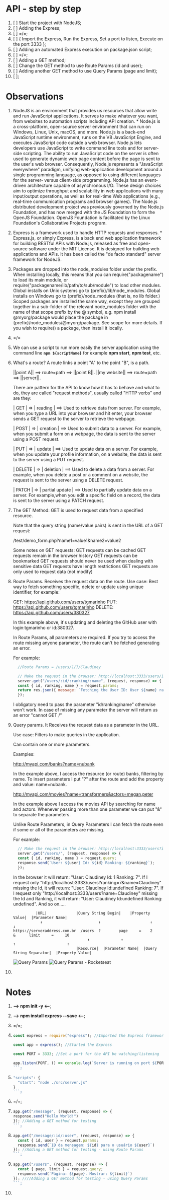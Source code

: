 # API - step by step
  01. [ ] Start the project with NodeJS;
  02. [ ] Adding the Express;
  03. [ ] =/=;
  04. [ ] {
          Import the Express,
          Run the Express,
          Set a port to listen,
          Execute on the port 3333
        };
  05. [ ] Adding an automated Express execution on package.json script;
  06. [ ] =/=;
  07. [ ] Adding a GET method;
  08. [ ] Change the GET method to use Route Params (id and user);
  09. [ ] Adding another GET method to use Query Params (page and limit);
  10. [ ];


# Observations
  01. NodeJS is an environment that provides us resources that allow write and run JavaScript applications. It serves to make whatever you want, from websites to automation scripts including API creation.
    * Node.js is a cross-platform, open-source server environment that can run on Windows, Linux, Unix, macOS, and more. Node.js is a back-end JavaScript runtime environment, runs on the V8 JavaScript Engine, and executes JavaScript code outside a web browser.
    Node.js lets developers use JavaScript to write command line tools and for server-side scripting. The ability to run JavaScript code on the server is often used to generate dynamic web page content before the page is sent to the user's web browser. Consequently, Node.js represents a "JavaScript everywhere" paradigm, unifying web-application development around a single programming language, as opposed to using different languages for the server- versus client-side programming.
    Node.js has an event-driven architecture capable of asynchronous I/O. These design choices aim to optimize throughput and scalability in web applications with many input/output operations, as well as for real-time Web applications (e.g., real-time communication programs and browser games).
    The Node.js distributed development project was previously governed by the Node.js Foundation, and has now merged with the JS Foundation to form the OpenJS Foundation. OpenJS Foundation is facilitated by the Linux Foundation's Collaborative Projects program.
  
  02. Express is a framework used to handle HTTP requests and responses.
    * Express.js, or simply Express, is a back end web application framework for building RESTful APIs with Node.js, released as free and open-source software under the MIT License. It is designed for building web applications and APIs. It has been called the "de facto standard" server framework for NodeJS.
  
  03. Packages are dropped into the node_modules folder under the prefix. When installing locally, this means that you can require("packagename") to load its main module, or require("packagename/lib/path/to/sub/module") to load other modules.
  Global installs on Unix systems go to {prefix}/lib/node_modules. Global installs on Windows go to {prefix}/node_modules (that is, no lib folder.)
  Scoped packages are installed the same way, except they are grouped together in a sub-folder of the relevant node_modules folder with the name of that scope prefix by the @ symbol, e.g. npm install @myorg/package would place the package in {prefix}/node_modules/@myorg/package. See scope for more details.
  If you wish to require() a package, then install it locally.

  04. =/=

  05. We can use a script to run more easily the server application using the command line **`npm ${scriptName}`** for example **npm start**, **npm test**, etc.

  06. What's a route? A route links a point "A" to the point "B", is a path.

        ||point A||  ==> route=path ==> ||point B||.
        ||my website|| ==> route=path ==> ||server||.

      There are pattern for the API to know how it has to behave and what to do, they are called "request methods", usually called "HTTP verbs" and are they:

        | GET    | => | reading | ==> Used to retrieve data from server. For example, when you type a URL into your browser and hit enter, your browser sends a GET request to the server to retrieve the webpage.

        | POST   | => | creation  | ==> Used to submit data to a server. For example, when you submit a form on a webpage, the data is sent to the server using a POST request.

        | PUT    | => | update  | ==> Used to update data on a server. For example, when you update your profile information, on a website, the data is sent to the server using a PUT request.

        | DELETE | => | deletion  | ==> Used to delete a data from a server. For example, when you delete a post or a comment on a website, the request is sent to the server using a DELETE request.

        | PATCH  | => | partial update  | ==> Used to partially update data on a server. For example,when you edit a specific field on a record, the data is sent to the server using a PATCH request.
  
  07. The GET Method:
      GET is used to request data from a specified resource.

      Note that the query string (name/value pairs) is sent in the URL of a GET request:

      /test/demo_form.php?name1=value1&name2=value2

      Some notes on GET requests:
      GET requests can be cached
      GET requests remain in the browser history
      GET requests can be bookmarked
      GET requests should never be used when dealing with sensitive data
      GET requests have length restrictions
      GET requests are only used to request data (not modify)

  08. Route Params.
      Receives the request data on the route.
      Use case: Best way to fetch something specific, delete or update using unique identifier, for example:

      GET: https://api.github.com/users/tgmarinho
      PUT: https://api.github.com/users/tgmarinho
      DELETE: https://api.github.com/users/380327

      In this example above, it's updating and deleting the GitHub user with login:tgmarinho or id:380327.

      In Route Params, all parameters are required. If you try to access the route missing anyone parameter, the route can't be fetched generating an error.

      For example:

      ```JavaScript
        //Route Params = /users/1/7/Claudiney

        // Make the request in the browser: http://localhost:3333/users/1/7/Claudiney
        server.get("/users/:id/:ranking/:name", (request, response) => {
        const { id, ranking, name } = request.params;
        return res.json({ message: `Fetching the User ID: User ${name} ranking ${ranking} id ${id}`});
        });
        ```
        I obligatory need to pass the parameter "id/ranking/name" otherwise won't work. In case of missing any parameter the server will return us an error "cannot GET /"


  09. Query params.
      It Receives the request data as a parameter in the URL.

      Use case: Filters to make queries in the application.

      Can contain one or more parameters.

      Examples:

        http://myapi.com/banks?name=nubank

        In the example above, I access the resource (or route) banks, filtering by name. To insert parameters I put "?" after the route and add the property and value: name=nubank.

        http://myapi.com/movies?name=transformers&actors=megan,peter

        In the example above I access the movies API by searching for name and actors. Whenever passing more than one parameter we can put "&" to separate the parameters.

      Unlike Route Parameters, in Query Parameters I can fetch the route even if some or all of the parameters are missing.

      For example:

      ```JavaScript
        // Make the request in the browser: http://localhost:3333/users?id=1&ranking=7&name=Claudiney
        server.get("/users/", (request, response) => {
        const { id, ranking, name } = request.query;
        response.send(`User: ${user} Id: ${id} Ranking: ${ranking}`);
        });
        ```

        In the browser it will return: "User: Claudiney Id: 1 Ranking: 7".
        If I request only "http://localhost:3333/users?ranking=7&name=Claudiney" missing the Id, it will return: "User: Claudiney Id:undefined Ranking: 7".
        If I request only "http://localhost:3333/users?name=Claudiney" missing the Id and Ranking, it will return: "User: Claudiney Id:undefined Ranking: undefined".
        And so on.....

        `          |URL|             |Query String Begin|    |Property Value|  |Parameter Name|`<br/>
        `            ↓                         ↓                      ↓                ↓`<br/>
        `https://serveraddress.com.br  /users  ?        page     =    2       &      limit     =     10`<br/>
        `                                 ↑              ↑                    ↑                       ↑`<br/>
        `                            |Resource|  |Parameter Name|  |Query String Separator|  |Property Value|`

      ![Query Params](https://user-images.githubusercontent.com/84917784/235512136-b564fcd3-9df4-4afc-856b-808c2672d62c.png)
      ![Query Params - Rocketseat](https://user-images.githubusercontent.com/84917784/235512228-9045960c-e552-4733-838e-7e12f50a1361.png)


  10. 



# Notes
  01. **--> npm init -y <--**;

  02. **--> npm install express --save <--**;

  03. =/=;

  04. ```JavaScript
      const express = require("express"); //Imported the Express framework

      const app = express(); //Started the Express

      const PORT = 3333; //Set a port for the API be watching/listening

      app.listen(PORT, () => console.log(`Server is running on port ${PORT}`)); //It's listening the port and when starting the application it executes the function
      ```;
      
  05. ```JavaScript
      "scripts": {
        "start": "node ./src/server.js"
      }
      ```;

  06. =/=;

  07. ```JavaScript
      app.get("/message", (request, response) => {
      response.send("Hello World!")
      }); //Adding a GET method for testing
      ```;

  08. ```JavaScript
      app.get("/message/:id/:user", (request, response) => {
        const { id, user } = request.params;
        response.send(`ID da mensagem: ${id} para o usuário ${user}`)
      }); //Adding a GET method for testing - using Route Params
      ```;

  09. ```JavaScript
      app.get("/users", (request, response) => {
        const { page, limit } = request.query;
        response.send(`Página: ${page}. Mostrar: ${limit}`)
      }); ////Adding a GET method for testing - using Query Params
      ```;

  10. 